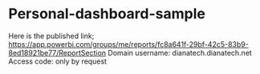 # Personal-dashboard-sample
Here is the published link; 
https://app.powerbi.com/groups/me/reports/fc8a641f-29bf-42c5-83b9-8ed18921be77/ReportSection
Domain username: dianatech.dianatech.net
Access code: only by request

